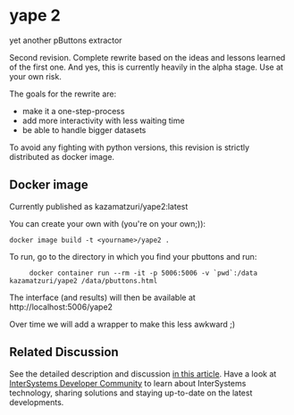 # yape 2
yet another pButtons extractor

Second revision. Complete rewrite based on the ideas and lessons learned of the first one. And yes, this is currently heavily in the alpha stage. Use at your own risk.

The goals for the rewrite are:
   * make it a one-step-process
   * add more interactivity with less waiting time
   * be able to handle bigger datasets


To avoid any fighting with python versions, this revision is strictly distributed as
docker image.

## Docker image
Currently published as kazamatzuri/yape2:latest

You can create your own with (you're on your own;)):
```
docker image build -t <yourname>/yape2 .
```
To run, go to the directory in which you find your pbuttons and run:
```
     docker container run --rm -it -p 5006:5006 -v `pwd`:/data kazamatzuri/yape2 /data/pbuttons.html
```
The interface (and results) will then be available at http://localhost:5006/yape2

Over time we will add a wrapper to make this less awkward ;)
## Related Discussion

See the detailed description and discussion [in this article](https://community.intersystems.com/post/yape-yet-another-pbuttons-extractor-and-automatically-create-charts).
Have a look at [InterSystems Developer Community](community.intersystems.com) to learn about InterSystems technology, sharing solutions and staying up-to-date on the latest developments.
